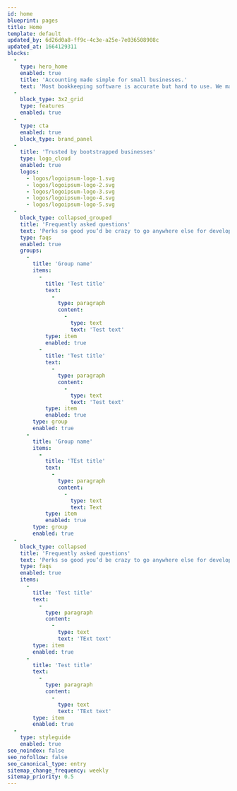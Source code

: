 ```yaml
---
id: home
blueprint: pages
title: Home
template: default
updated_by: 6d26d0a8-ff9c-4c3e-a25e-7e036508908c
updated_at: 1664129311
blocks:
  -
    type: hero_home
    enabled: true
    title: 'Accounting made simple for small businesses.'
    text: 'Most bookkeeping software is accurate but hard to use. We make the opposite trade-off and hope you don’t get audited.'
  -
    block_type: 3x2_grid
    type: features
    enabled: true
  -
    type: cta
    enabled: true
    block_type: brand_panel
  -
    title: 'Trusted by bootstrapped businesses'
    type: logo_cloud
    enabled: true
    logos:
      - logos/logoipsum-logo-1.svg
      - logos/logoipsum-logo-2.svg
      - logos/logoipsum-logo-3.svg
      - logos/logoipsum-logo-4.svg
      - logos/logoipsum-logo-5.svg
  -
    block_type: collapsed_grouped
    title: 'Frequently asked questions'
    text: 'Perks so good you‘d be crazy to go anywhere else for development. Seriously.'
    type: faqs
    enabled: true
    groups:
      -
        title: 'Group name'
        items:
          -
            title: 'Test title'
            text:
              -
                type: paragraph
                content:
                  -
                    type: text
                    text: 'Test text'
            type: item
            enabled: true
          -
            title: 'Test title'
            text:
              -
                type: paragraph
                content:
                  -
                    type: text
                    text: 'Test text'
            type: item
            enabled: true
        type: group
        enabled: true
      -
        title: 'Group name'
        items:
          -
            title: 'TEst title'
            text:
              -
                type: paragraph
                content:
                  -
                    type: text
                    text: Text
            type: item
            enabled: true
        type: group
        enabled: true
  -
    block_type: collapsed
    title: 'Frequently asked questions'
    text: 'Perks so good you‘d be crazy to go anywhere else for development. Seriously.'
    type: faqs
    enabled: true
    items:
      -
        title: 'Test title'
        text:
          -
            type: paragraph
            content:
              -
                type: text
                text: 'TExt text'
        type: item
        enabled: true
      -
        title: 'Test title'
        text:
          -
            type: paragraph
            content:
              -
                type: text
                text: 'TExt text'
        type: item
        enabled: true
  -
    type: styleguide
    enabled: true
seo_noindex: false
seo_nofollow: false
seo_canonical_type: entry
sitemap_change_frequency: weekly
sitemap_priority: 0.5
---
```

